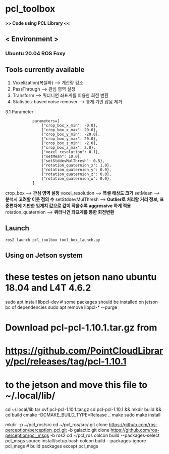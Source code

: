 # pcl_toolbox

#### >> Code using PCL Library <<
## < Environment >
### Ubuntu 20.04 ROS Foxy

## Tools currently available

1. Voxelization(복셀화) --> 계산량 감소 
2. PassThrough         --> 관심 영역 설정
3. Transform           --> 쿼터니언 좌표계를 이용한 회전 변환
4. Statistics-based noise remover --> 통계 기반 잡음 제거

3.1 Parameter
```
            parameters=[
                {"crop_box_x_min": -0.0},
                {"crop_box_x_max": 20.0},
                {"crop_box_y_min": -20.0},
                {"crop_box_y_max": 20.0},
                {"crop_box_z_min": -2.0},
                {"crop_box_z_max": 2.0},
                {"voxel_resolution": 0.1},
                {"setMean": 10.0},
                {"setStddevMulThresh": 0.5},
                {"rotation_quaternion_x": 1.0},
                {"rotation_quaternion_y": 0.0},
                {"rotation_quaternion_z": 0.0},
                {"rotation_quaternion_w": 0.0}, 
            ]
```
crop_box                 --> **관심 영역 설정** 
voxel_resolution         --> **복셀 해상도 크기**
setMean                  --> **분석시 고려할 이웃 점의 수**
setStddevMulThresh       --> **Outlier로 처리할 거리 정보, 표준편차에 기반한 임계치 값으로 값이 작을수록 aggressive 하게 적용**
rotation_quaternion      --> **쿼터니언 좌표계를 통한 회전변환**

## Launch 
``` ros2 launch pcl_toolbox tool_box_launch.py ```
## Using on Jetson system

# these testes on jetson nano ubuntu 18.04 and L4T 4.6.2

sudo apt install libpcl-dev # some packages should be installed on jetson bc of dependencies
sudo apt remove libpcl-* --purge
# Download pcl-pcl-1.10.1.tar.gz from
# https://github.com/PointCloudLibrary/pcl/releases/tag/pcl-1.10.1
# to the jetson and move this file to ~/.local/lib/
cd ~/.local/lib
tar xvf pcl-pcl-1.10.1.tar.gz
cd pcl-pcl-1.10.1 && mkdir build && cd build
cmake -DCMAKE_BUILD_TYPE=Release ..
make
sudo make install

mkdir -p ~/pcl_ros/src
cd ~/pcl_ros/src/
git clone https://github.com/ros-perception/perception_pcl.git -b galactic
git clone https://github.com/ros-perception/pcl_msgs -b ros2
cd ~/pcl_ros
colcon build --packages-select pcl_msgs
source install/setup.bash
colcon build --packages-ignore pcl_msgs # build packages except pcl_msgs

